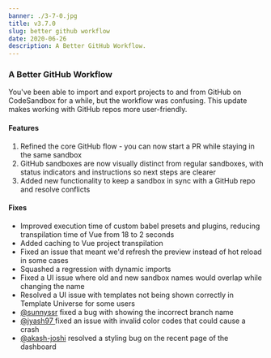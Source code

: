 ```yaml
---
banner: ./3-7-0.jpg
title: v3.7.0
slug: better github workflow
date: 2020-06-26
description: A Better GitHub Workflow.
---
```


### A Better GitHub Workflow

You've been able to import and export projects to and from GitHub on CodeSandbox
for a while, but the workflow was confusing. This update makes working with
GitHub repos more user-friendly.

#### Features

1. Refined the core GitHub flow - you can now start a PR while staying in the
   same sandbox
2. GitHub sandboxes are now visually distinct from regular sandboxes, with
   status indicators and instructions so next steps are clearer
3. Added new functionality to keep a sandbox in sync with a GitHub repo and
   resolve conflicts

#### Fixes

- Improved execution time of custom babel presets and plugins, reducing
  transpilation time of Vue from 18 to 2 seconds
- Added caching to Vue project transpilation
- Fixed an issue that meant we'd refresh the preview instead of hot reload in
  some cases
- Squashed a regression with dynamic imports
- Fixed a UI issue where old and new sandbox names would overlap while changing
  the name
- Resolved a UI issue with templates not being shown correctly in Template
  Universe for some users
- [@sunnyssr](https://github.com/codesandbox/codesandbox-client/pull/4440) fixed
  a bug with showing the incorrect branch name
- [@jyash97 ](https://github.com/codesandbox/codesandbox-client/pull/4462) fixed
  an issue with invalid color codes that could cause a crash
- [@akash-joshi](https://github.com/codesandbox/codesandbox-client/pull/4278)
  resolved a styling bug on the recent page of the dashboard
